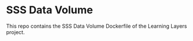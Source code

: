 # SSS Data Volume

This repo contains the SSS Data Volume Dockerfile of the Learning Layers project.
